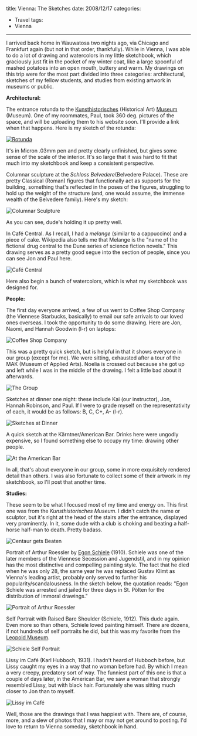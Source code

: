 title: Vienna: The Sketches
date: 2008/12/17
categories:
- Travel
tags:
- Vienna
---
I arrived back home in Wauwatosa two nights ago, via Chicago and Frankfurt again (but not in that order, thankfully). While in Vienna, I was able to do a lot of drawing and watercolors in my little sketchbook, which graciously just fit in the pocket of my winter coat, like a large spoonful of mashed potatoes into an open mouth, buttery and warm. My drawings on this trip were for the most part divided into three categories: architectural, sketches of my fellow students, and studies from existing artwork in museums or public.

<strong>Architectural:</strong>

The entrance rotunda to the <a href="http://www.khm.at">Kunsthistorisches</a> (Historical Art) <a href="http://www.khm.at">Museum</a> (Museum). One of my roommates, Paul, took 360 deg. pictures of the space, and will be uploading them to his website soon. I'll provide a link when that happens. Here is my sketch of the rotunda:

<a href="## assets ##/2008/12/dsc022001.jpg"><img src="## assets ##/2008/12/dsc022001-1024x347.jpg" alt="Rotunda"></a>

It's in Micron .03mm pen and pretty clearly unfinished, but gives some sense of the scale of the interior. It's so large that it was hard to fit that much into my sketchbook and keep a consistent perspective.

Columnar sculpture at the <em>Schloss Belvedere</em>(Belvedere Palace). These are pretty Classical (Roman) figures that functionally act as supports for the building, something that's reflected in the poses of the figures, struggling to hold up the weight of the structure (and, one would assume, the immense wealth of the Belvedere family). Here's my sketch:

<img src="## assets ##/2008/12/dsc02213.jpg" alt="Columnar Sculpture">

As you can see, dude's holding it up pretty well.

In Café Central. As I recall, I had a <em>melange</em> (similar to a cappuccino) and a piece of cake. Wikipedia also tells me that Melange is the "name of the fictional drug central to the Dune series of science fiction novels." This drawing serves as a pretty good segue into the section of people, since you can see Jon and Paul here.

<img src="## assets ##/2008/12/dsc02216.jpg" alt="Café Central">

Here also begin a bunch of watercolors, which is what my sketchbook was designed for.

<strong>People:</strong>

The first day everyone arrived, a few of us went to Coffee Shop Company (the Viennese Starbucks, basically) to email our safe arrivals to our loved ones overseas. I took the opportunity to do some drawing. Here are Jon, Naomi, and Hannah Goodwin (l-r) on laptops:

<img src="## assets ##/2008/12/dsc02199.jpg" alt="Coffee Shop Company"></li>

This was a pretty quick sketch, but is helpful in that it shows everyone in our group (except for me). We were sitting, exhausted after a tour of the MAK (Museum of Applied Arts). Noelia is crossed out because she got up and left while I was in the middle of the drawing. I felt a little bad about it afterwards.

<img src="## assets ##/2008/12/dsc02203.jpg" alt="The Group">

Sketches at dinner one night: these include Kai (our instructor), Jon, Hannah Robinson, and Paul. If I were to grade myself on the representativity of each, it would be as follows: B, C, C+, A- (l-r).

<img src="## assets ##/2008/12/dsc02214.jpg" alt="Sketches at Dinner">

A quick sketch at the Kärntner/American Bar. Drinks here were ungodly expensive, so I found something else to occupy my time: drawing other people.

<img src="## assets ##/2008/12/dsc02222.jpg" alt="At the American Bar">

In all, that's about everyone in our group, some in more exquisitely rendered detail than others. I was also fortunate to collect some of their artwork in my sketchbook, so I'll post that another time.

<strong>Studies:</strong>

These seem to be what I focused most of my time and energy on. This first one was from the <em>Kunsthistorisches Museum</em>. I didn't catch the name or sculptor, but it's right at the head of the stairs after the entrance, displayed very prominently. In it, some dude with a club is choking and beating a half-horse half-man to death. Pretty badass.

<img src="## assets ##/2008/12/dsc022011-769x1024.jpg" alt="Centaur gets Beaten">

Portrait of Arthur Roessler by <a href="http://en.wikipedia.org/wiki/Egon_Schiele">Egon Schiele</a> (1910). Schiele was one of the later members of the Viennese Secession and Jugendstil, and in my opinion has the most distinctive and compelling painting style. The fact that he died when he was only 28, the same year he was replaced Gustav Klimt as Vienna's leading artist, probably only served to further his popularity/scandalousness. In the sketch below, the quotation reads: "Egon Schiele was arrested and jailed for three days in St. Pölten for the distribution of immoral drawings."

<img src="## assets ##/2008/12/dsc02208.jpg" alt="Portrait of Arthur Roessler">

Self Portrait with Raised Bare Shoulder (Schiele, 1912). This dude again. Even more so than others, Schiele loved painting himself. There are dozens, if not hundreds of self portraits he did, but this was my favorite from the <a href="http://www.leopoldmuseum.org/english/">Leopold Museum</a>.

<img src="## assets ##/2008/12/dsc02210.jpg" alt="Schiele Self Portrait">

Lissy im Café (Karl Hubboch, 1931). I hadn't heard of Hubboch before, but Lissy caught my eyes in a way that no woman before had. By which I mean a very creepy, predatory sort of way. The funniest part of this one is that a couple of days later, in the American Bar, we saw a woman that strongly resembled Lissy, but with black hair. Fortunately she was sitting much closer to Jon than to myself.

<img src="## assets ##/2008/12/dsc02211.jpg" alt="Lissy im Café">

Well, those are the drawings that I was happiest with. There are, of course, more, and a slew of photos that I may or may not get around to posting. I'd love to return to Vienna someday, sketchbook in hand.